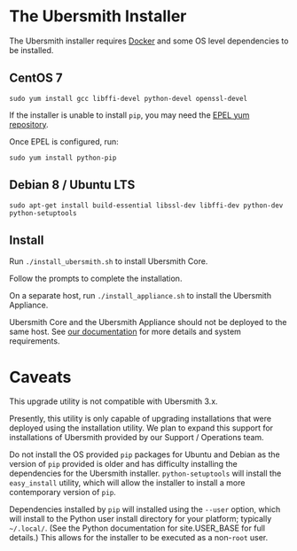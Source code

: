 # The Ubersmith Installer

The Ubersmith installer requires [Docker](https://docs.docker.com/engine/installation/) 
and some OS level dependencies to be installed. 

## CentOS 7

`sudo yum install gcc libffi-devel python-devel openssl-devel`

If the installer is unable to install `pip`, you may need the [EPEL yum repository](https://fedoraproject.org/wiki/EPEL).

Once EPEL is configured, run:

`sudo yum install python-pip`

## Debian 8 / Ubuntu LTS

`sudo apt-get install build-essential libssl-dev libffi-dev python-dev python-setuptools`

## Install

Run `./install_ubersmith.sh` to install Ubersmith Core.

Follow the prompts to complete the installation.

On a separate host, run `./install_appliance.sh` to install the Ubersmith Appliance.

Ubersmith Core and the Ubersmith Appliance should not be deployed to the same host.
See [our documentation](https://docs.ubersmith.com/display/UbersmithDocumentation/Ubersmith%27s+System+Requirements) for more details and system requirements.

# Caveats

This upgrade utility is not compatible with Ubersmith 3.x.

Presently, this utility is only capable of upgrading installations that were deployed using the installation utility. We plan to expand this support for installations of Ubersmith provided by our Support / Operations team.

Do not install the OS provided `pip` packages for Ubuntu and Debian as the version of `pip` provided is older and has difficulty installing the dependencies for the Ubersmith installer. `python-setuptools` will install the `easy_install` utility, which will allow the installer to install a more contemporary version of `pip`.

Dependencies installed by `pip` will installed using the `--user` option, which will install to the Python user install directory for your platform; typically `~/.local/`. (See the Python documentation for site.USER_BASE for full details.) This allows for the installer to be executed as a non-`root` user.

